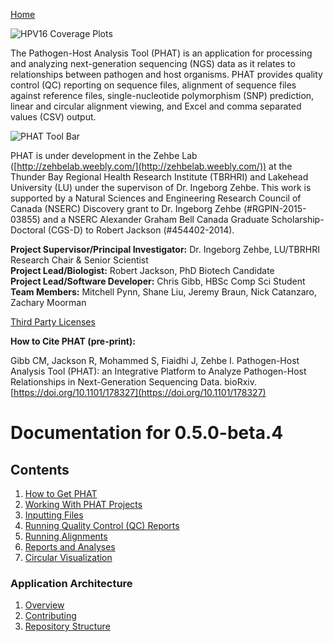 [Home](https://chgibb.github.io/PHATDocs/)

![HPV16 Coverage Plots](https://chgibb.github.io//PHATDocs/docs/releases/0.1.0-beta.1/covHPV16white.png)

The Pathogen-Host Analysis Tool (PHAT) is an application for processing and analyzing next-generation sequencing (NGS) data as it relates to relationships between pathogen and host organisms. PHAT provides quality control (QC) reporting on sequence files, alignment of sequence files against reference files, single-nucleotide polymorphism (SNP) prediction, linear and circular alignment viewing, and Excel and comma separated values (CSV) output.

![PHAT Tool Bar](https://chgibb.github.io//PHATDocs/docs/releases/0.5.0-beta.4/PHATtoolbar.png)

PHAT is under development in the Zehbe Lab ([http://zehbelab.weebly.com/](http://zehbelab.weebly.com/)) at the Thunder Bay Regional Health Research Institute (TBRHRI) and Lakehead University (LU) under the supervison of Dr. Ingeborg Zehbe. This work is supported by a Natural Sciences and Engineering Research Council of Canada (NSERC) Discovery grant to Dr. Ingeborg Zehbe (#RGPIN-2015-03855) and a NSERC Alexander Graham Bell Canada Graduate Scholarship-Doctoral (CGS-D) to Robert Jackson (#454402-2014).

**Project Supervisor/Principal Investigator:** Dr. Ingeborg Zehbe, LU/TBRHRI Research Chair & Senior Scientist    
**Project Lead/Biologist:** Robert Jackson, PhD Biotech Candidate    
**Project Lead/Software Developer:** Chris Gibb, HBSc Comp Sci Student  
**Team Members:** Mitchell Pynn, Shane Liu, Jeremy Braun, Nick Catanzaro, Zachary Moorman

[Third Party Licenses](https://chgibb.github.io/PHATDocs/docs/releases/0.5.0-beta.4/thirdParty)

**How to Cite PHAT (pre-print):**

Gibb CM, Jackson R, Mohammed S, Fiaidhi J, Zehbe I. Pathogen-Host Analysis Tool (PHAT): an Integrative Platform to Analyze Pathogen-Host Relationships in Next-Generation Sequencing Data. bioRxiv. [https://doi.org/10.1101/178327](https://doi.org/10.1101/178327)

# Documentation for 0.5.0-beta.4
## Contents
1. [How to Get PHAT](https://chgibb.github.io/PHATDocs/docs/releases/0.5.0-beta.4/howToGetPHAT)
2. [Working With PHAT Projects](https://chgibb.github.io/PHATDocs/docs/releases/0.5.0-beta.4/projects)
3. [Inputting Files](https://chgibb.github.io/PHATDocs/docs/releases/0.5.0-beta.4/inputtingFiles)
4. [Running Quality Control (QC) Reports](https://chgibb.github.io/PHATDocs/docs/releases/0.5.0-beta.4/QCReports)
5. [Running Alignments](https://chgibb.github.io/PHATDocs/docs/releases/0.5.0-beta.4/runningAlignments)
6. [Reports and Analyses](https://chgibb.github.io/PHATDocs/docs/releases/0.5.0-beta.4/reportsAndAnalyses)
7. [Circular Visualization](https://chgibb.github.io/PHATDocs/docs/releases/0.5.0-beta.4/circularVisualization)

### Application Architecture
1. [Overview](https://chgibb.github.io/PHATDocs/docs/releases/0.5.0-beta.4/archOverview)
2. [Contributing](https://chgibb.github.io/PHATDocs/docs/releases/0.5.0-beta.4/contributingGuide)
3. [Repository Structure](https://chgibb.github.io/PHATDocs/docs/releases/0.5.0-beta.4/repoStructure)
